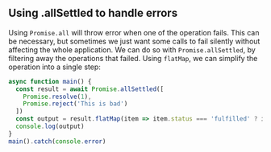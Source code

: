 ## Using .allSettled to handle errors

Using `Promise.all` will throw error when one of the operation fails. This can be necessary, but sometimes we just want some calls to fail silently without affecting the whole application.
We can do so with `Promise.allSettled`, by filtering away the operations that failed. Using `flatMap`, we can simplify the operation into a single step:

```js
async function main() {
  const result = await Promise.allSettled([
    Promise.resolve(1),
    Promise.reject('This is bad')
  ])
  const output = result.flatMap(item => item.status === 'fulfilled' ? item.value : [])
  console.log(output)
}
main().catch(console.error)
```
